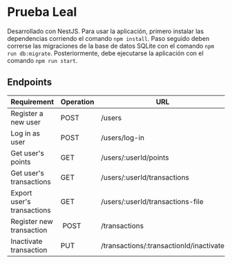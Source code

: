 # Prueba Leal

Desarrollado con NestJS. Para usar la aplicación, primero instalar las dependencias corriendo el comando
`npm install`. Paso seguido deben correrse las migraciones de la base de datos SQLite con el comando `npm run db:migrate`.
Posteriormente, debe ejecutarse la aplicación con el comando `npm run start`.

## Endpoints

| Requirement                | Operation | URL                                     |
| -------------------------- | --------- | --------------------------------------- |
| Register a new user        | POST      | /users                                  |
| Log in as user             | POST      | /users/log-in                           |
| Get user's points          | GET       | /users/:userId/points                   |
| Get user's transactions    | GET       | /users/:userId/transactions             |
| Export user's transactions | GET       | /users/:userId/transactions-file        |
| Register new transaction   |  POST     | /transactions                           |
| Inactivate transaction     | PUT       | /transactions/:transactionId/inactivate |
